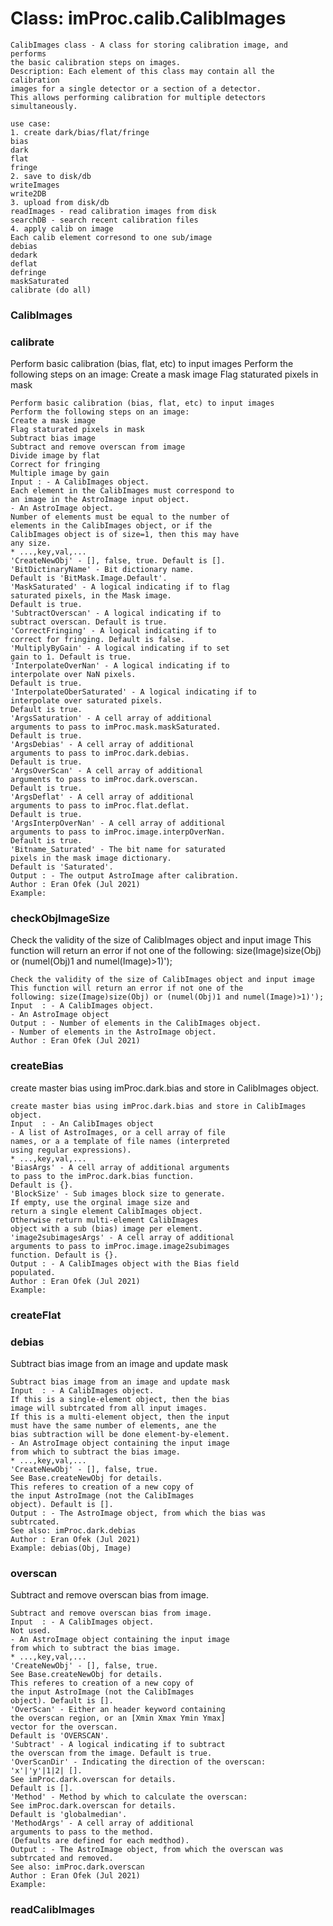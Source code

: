 # Class: imProc.calib.CalibImages



    
    CalibImages class - A class for storing calibration image, and performs  
    the basic calibration steps on images.  
    Description: Each element of this class may contain all the calibration  
    images for a single detector or a section of a detector.  
    This allows performing calibration for multiple detectors  
    simultaneously.  
      
    use case:  
    1. create dark/bias/flat/fringe  
    bias  
    dark  
    flat  
    fringe  
    2. save to disk/db  
    writeImages  
    write2DB  
    3. upload from disk/db  
    readImages - read calibration images from disk  
    searchDB - search recent calibration files  
    4. apply calib on image  
    Each calib element corresond to one sub/image  
    debias  
    dedark  
    deflat  
    defringe  
    maskSaturated  
    calibrate (do all)  
      
      
### CalibImages




    
      
      
### calibrate

Perform basic calibration (bias, flat, etc) to input images Perform the following steps on an image: Create a mask image Flag staturated pixels in mask


    
    Perform basic calibration (bias, flat, etc) to input images  
    Perform the following steps on an image:  
    Create a mask image  
    Flag staturated pixels in mask  
    Subtract bias image  
    Subtract and remove overscan from image  
    Divide image by flat  
    Correct for fringing  
    Multiple image by gain  
    Input : - A CalibImages object.  
    Each element in the CalibImages must correspond to  
    an image in the AstroImage input object.  
    - An AstroImage object.  
    Number of elements must be equal to the number of  
    elements in the CalibImages object, or if the  
    CalibImages object is of size=1, then this may have  
    any size.  
    * ...,key,val,...  
    'CreateNewObj' - [], false, true. Default is [].  
    'BitDictinaryName' - Bit dictionary name.  
    Default is 'BitMask.Image.Default'.  
    'MaskSaturated' - A logical indicating if to flag  
    saturated pixels, in the Mask image.  
    Default is true.  
    'SubtractOverscan' - A logical indicating if to  
    subtract overscan. Default is true.  
    'CorrectFringing' - A logical indicating if to  
    correct for fringing. Default is false.  
    'MultiplyByGain' - A logical indicating if to set  
    gain to 1. Default is true.  
    'InterpolateOverNan' - A logical indicating if to  
    interpolate over NaN pixels.  
    Default is true.  
    'InterpolateOberSaturated' - A logical indicating if to  
    interpolate over saturated pixels.  
    Default is true.  
    'ArgsSaturation' - A cell array of additional  
    arguments to pass to imProc.mask.maskSaturated.  
    Default is true.  
    'ArgsDebias' - A cell array of additional  
    arguments to pass to imProc.dark.debias.  
    Default is true.  
    'ArgsOverScan' - A cell array of additional  
    arguments to pass to imProc.dark.overscan.  
    Default is true.  
    'ArgsDeflat' - A cell array of additional  
    arguments to pass to imProc.flat.deflat.  
    Default is true.  
    'ArgsInterpOverNan' - A cell array of additional  
    arguments to pass to imProc.image.interpOverNan.  
    Default is true.  
    'Bitname_Saturated' - The bit name for saturated  
    pixels in the mask image dictionary.  
    Default is 'Saturated'.  
    Output : - The output AstroImage after calibration.  
    Author : Eran Ofek (Jul 2021)  
    Example:  
      
### checkObjImageSize

Check the validity of the size of CalibImages object and input image This function will return an error if not one of the following: size(Image)size(Obj) or (numel(Obj)1 and numel(Image)>1)');


    
    Check the validity of the size of CalibImages object and input image  
    This function will return an error if not one of the  
    following: size(Image)size(Obj) or (numel(Obj)1 and numel(Image)>1)');  
    Input  : - A CalibImages object.  
    - An AstroImage object  
    Output : - Number of elements in the CalibImages object.  
    - Number of elements in the AstroImage object.  
    Author : Eran Ofek (Jul 2021)  
      
### createBias

create master bias using imProc.dark.bias and store in CalibImages object.


    
    create master bias using imProc.dark.bias and store in CalibImages object.  
    Input  : - An CalibImages object  
    - A list of AstroImages, or a cell array of file  
    names, or a a template of file names (interpreted  
    using regular expressions).  
    * ...,key,val,...  
    'BiasArgs' - A cell array of additional arguments  
    to pass to the imProc.dark.bias function.  
    Default is {}.  
    'BlockSize' - Sub images block size to generate.  
    If empty, use the orginal image size and  
    return a single element CalibImages object.  
    Otherwise return multi-element CalibImages  
    object with a sub (bias) image per element.  
    'image2subimagesArgs' - A cell array of additional  
    arguments to pass to imProc.image.image2subimages  
    function. Default is {}.  
    Output : - A CalibImages object with the Bias field  
    populated.  
    Author : Eran Ofek (Jul 2021)  
    Example:  
      
### createFlat




    
### debias

Subtract bias image from an image and update mask


    
    Subtract bias image from an image and update mask  
    Input  : - A CalibImages object.  
    If this is a single-element object, then the bias  
    image will subtrcated from all input images.  
    If this is a multi-element object, then the input  
    must have the same number of elements, ane the  
    bias subtraction will be done element-by-element.  
    - An AstroImage object containing the input image  
    from which to subtract the bias image.  
    * ...,key,val,...  
    'CreateNewObj' - [], false, true.  
    See Base.createNewObj for details.  
    This referes to creation of a new copy of  
    the input AstroImage (not the CalibImages  
    object). Default is [].  
    Output : - The AstroImage object, from which the bias was  
    subtrcated.  
    See also: imProc.dark.debias  
    Author : Eran Ofek (Jul 2021)  
    Example: debias(Obj, Image)  
      
### overscan

Subtract and remove overscan bias from image.


    
    Subtract and remove overscan bias from image.  
    Input  : - A CalibImages object.  
    Not used.  
    - An AstroImage object containing the input image  
    from which to subtract the bias image.  
    * ...,key,val,...  
    'CreateNewObj' - [], false, true.  
    See Base.createNewObj for details.  
    This referes to creation of a new copy of  
    the input AstroImage (not the CalibImages  
    object). Default is [].  
    'OverScan' - Either an header keyword containing  
    the overscan region, or an [Xmin Xmax Ymin Ymax]  
    vector for the overscan.  
    Default is 'OVERSCAN'.  
    'Subtract' - A logical indicating if to subtract  
    the overscan from the image. Default is true.  
    'OverScanDir' - Indicating the direction of the overscan:  
    'x'|'y'|1|2| [].  
    See imProc.dark.overscan for details.  
    Default is [].  
    'Method' - Method by which to calculate the overscan:  
    See imProc.dark.overscan for details.  
    Default is 'globalmedian'.  
    'MethodArgs' - A cell array of additional  
    arguments to pass to the method.  
    (Defaults are defined for each medthod).  
    Output : - The AstroImage object, from which the overscan was  
    subtrcated and removed.  
    See also: imProc.dark.overscan  
    Author : Eran Ofek (Jul 2021)  
    Example:  
      
### readCalibImages




    
